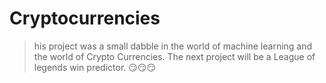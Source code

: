 # Cryptocurrencies
> his project was a small dabble in the world of machine learning and the world of Crypto Currencies. The next project will be a League of legends win predictor. :smirk::smirk::smirk: 

